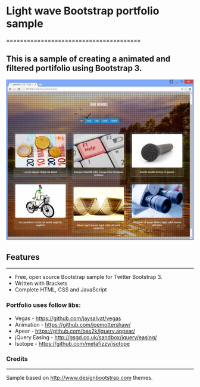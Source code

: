 # Light wave Bootstrap portfolio sample
=======================================

This is a sample of creating a animated and filtered portifolio using Bootstrap 3.
----

![Screenshot](https://raw.githubusercontent.com/acbarbosa1964/light-wave-bootstrap-portfolio-sample/master/screenshot/screenshot.jpg)

## Features
---

- Free, open source Bootstrap sample for Twitter Bootstrap 3.
- Written with Brackets
- Complete HTML, CSS and JavaScript

### Portfolio uses follow libs:

- Vegas - https://github.com/jaysalvat/vegas
- Animation - https://github.com/joemottershaw/
- Apear - https://github.com/bas2k/jquery.appear/
- jQuery Easing - http://gsgd.co.uk/sandbox/jquery/easing/
- Isotope - https://github.com/metafizzy/isotope

### Credits
---

Sample based on http://www.designbootstrap.com themes.


